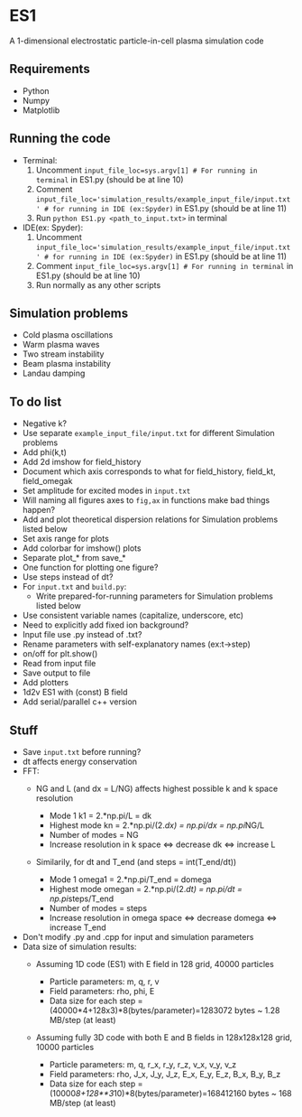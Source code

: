 # ES1A 1-dimensional electrostatic particle-in-cell plasma simulation code## Requirements- Python - Numpy- Matplotlib## Running the code- Terminal:     1. Uncomment `input_file_loc=sys.argv[1] # For running in terminal` in ES1.py (should be at line 10)    2. Comment `input_file_loc='simulation_results/example_input_file/input.txt' # for running in IDE (ex:Spyder)` in ES1.py (should be at line 11)    3. Run `python ES1.py <path_to_input.txt>` in terminal- IDE(ex: Spyder):     1. Uncomment `input_file_loc='simulation_results/example_input_file/input.txt' # for running in IDE (ex:Spyder)` in ES1.py (should be at line 11)    2. Comment `input_file_loc=sys.argv[1] # For running in terminal` in ES1.py (should be at line 10)    3. Run normally as any other scripts## Simulation problems- Cold plasma oscillations- Warm plasma waves- Two stream instability- Beam plasma instability- Landau damping## To do list - Negative k?- Use separate `example_input_file/input.txt` for different Simulation problems- Add phi(k,t)- Add 2d imshow for field_history- Document which axis corresponds to what for field_history, field_kt, field_omegak- Set amplitude for excited modes in `input.txt`- Will naming all figures axes to `fig,ax` in functions make bad things happen?- Add and plot theoretical dispersion relations for Simulation problems listed below- Set axis range for plots - Add colorbar for imshow() plots- Separate plot_* from save_*- One function for plotting one figure?- Use steps instead of dt?- For `input.txt` and `build.py`:    - Write prepared-for-running parameters for Simulation problems listed below- Use consistent variable names (capitalize, underscore, etc)- Need to explicitly add fixed ion background?- Input file use .py instead of .txt?- Rename parameters with self-explanatory names (ex:t->step)- on/off for plt.show()- Read from input file - Save output to file- Add plotters- 1d2v ES1 with (const) B field- Add serial/parallel c++ version## Stuff- Save `input.txt` before running?- dt affects energy conservation- FFT:    - NG and L (and dx = L/NG) affects highest possible k and k space resolution        - Mode 1 k1 = 2.*np.pi/L = dk        - Highest mode kn = 2.*np.pi/(2.*dx) = np.pi/dx = np.pi*NG/L        - Number of modes = NG        - Increase resolution in k space <=> decrease dk <=> increase L        - Similarily, for dt and T_end (and steps = int(T_end/dt))         - Mode 1 omega1 = 2.*np.pi/T_end = domega        - Highest mode omegan = 2.*np.pi/(2.*dt) = np.pi/dt = np.pi*steps/T_end        - Number of modes = steps        - Increase resolution in omega space <=> decrease domega <=> increase T_end- Don't modify .py and .cpp for input and simulation parameters- Data size of simulation results:    - Assuming 1D code (ES1) with E field in 128 grid, 40000 particles        - Particle parameters: m, q, r, v        - Field parameters: rho, phi, E        - Data size for each step = (40000*4+128x3)*8(bytes/parameter)=1283072 bytes ~ 1.28 MB/step (at least)        - Assuming fully 3D code with both E and B fields in 128x128x128 grid, 10000 particles        - Particle parameters: m, q, r_x, r_y, r_z, v_x, v_y, v_z        - Field parameters: rho, J_x, J_y, J_z, E_x, E_y, E_z, B_x, B_y, B_z        - Data size for each step = (10000*8+128**3*10)*8(bytes/parameter)=168412160 bytes ~ 168 MB/step (at least)